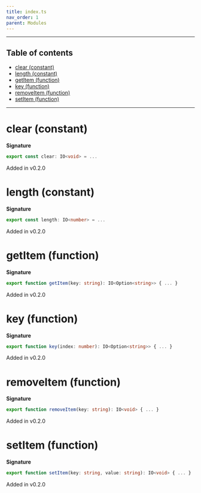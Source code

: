 ```yaml
---
title: index.ts
nav_order: 1
parent: Modules
---
```


---

<h2 class="text-delta">Table of contents</h2>

- [clear (constant)](#clear-constant)
- [length (constant)](#length-constant)
- [getItem (function)](#getitem-function)
- [key (function)](#key-function)
- [removeItem (function)](#removeitem-function)
- [setItem (function)](#setitem-function)

---

# clear (constant)

**Signature**

```ts
export const clear: IO<void> = ...
```

Added in v0.2.0

# length (constant)

**Signature**

```ts
export const length: IO<number> = ...
```

Added in v0.2.0

# getItem (function)

**Signature**

```ts
export function getItem(key: string): IO<Option<string>> { ... }
```

Added in v0.2.0

# key (function)

**Signature**

```ts
export function key(index: number): IO<Option<string>> { ... }
```

Added in v0.2.0

# removeItem (function)

**Signature**

```ts
export function removeItem(key: string): IO<void> { ... }
```

Added in v0.2.0

# setItem (function)

**Signature**

```ts
export function setItem(key: string, value: string): IO<void> { ... }
```

Added in v0.2.0
